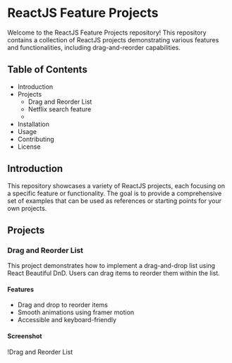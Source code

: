 # ReactJS Feature Projects

Welcome to the ReactJS Feature Projects repository! This repository contains a collection of ReactJS projects demonstrating various features and functionalities, including drag-and-reorder capabilities.

## Table of Contents

- Introduction
- Projects
  - Drag and Reorder List
  - Netflix search feature
  - 
- Installation
- Usage
- Contributing
- License

## Introduction

This repository showcases a variety of ReactJS projects, each focusing on a specific feature or functionality. The goal is to provide a comprehensive set of examples that can be used as references or starting points for your own projects.

## Projects

### Drag and Reorder List

This project demonstrates how to implement a drag-and-drop list using React Beautiful DnD. Users can drag items to reorder them within the list.

#### Features

- Drag and drop to reorder items
- Smooth animations using framer motion
- Accessible and keyboard-friendly

#### Screenshot

!Drag and Reorder List
